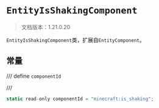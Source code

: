 # `EntityIsShakingComponent`

> 文档版本：1.21.0.20

`EntityIsShakingComponent`类，扩展自`EntityComponent`。

## 常量

/// define
`componentId`


///

```js
static read-only componentId = "minecraft:is_shaking";
```

